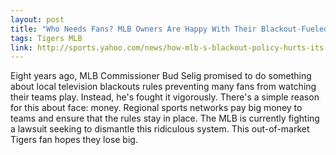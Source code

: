 ```yaml
---
layout: post
title: "Who Needs Fans? MLB Owners Are Happy With Their Blackout-Fueled Cash."
tags: Tigers MLB
link: http://sports.yahoo.com/news/how-mlb-s-blackout-policy-hurts-its-already-eroding-fan-base-055955588.html
---
```


Eight years ago, MLB Commissioner Bud Selig promised to do something about local television blackouts rules preventing many fans from watching their teams play. Instead, he's fought it vigorously. There's a simple reason for this about face: money. Regional sports networks pay big money to teams and ensure that the rules stay in place. The MLB is currently fighting a lawsuit seeking to dismantle this ridiculous system. This out-of-market Tigers fan hopes they lose big.
